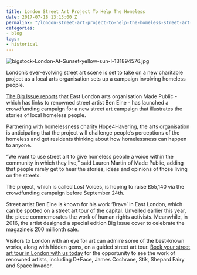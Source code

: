 ```yaml
---
title: London Street Art Project To Help The Homeless
date: 2017-07-18 13:13:00 Z
permalink: "/london-street-art-project-to-help-the-homeless-street-art-tour-london/"
categories:
- blog
tags:
- historical
---
```


![bigstock-London-At-Sunset-yellow-sun-l-131894576.jpg](/uploads/bigstock-London-At-Sunset-yellow-sun-l-131894576.jpg)

London’s ever-evolving street art scene is set to take on a new charitable project as a local arts organisation sets up a campaign involving homeless people.

[The Big Issue reports](https://www.bigissue.com/news/street-art-project-aims-capture-homeless-voices/) that East London arts organisation Made Public - which has links to renowned street artist Ben Eine - has launched a crowdfunding campaign for a new street art campaign that illustrates the stories of local homeless people.

Partnering with homelessness charity Hope4Havering, the arts organisation is anticipating that the project will challenge people’s perceptions of the homeless and get residents thinking about how homelessness can happen to anyone.

“We want to use street art to give homeless people a voice within the community in which they live,” said Lauren Martin of Made Public, adding that people rarely get to hear the stories, ideas and opinions of those living on the streets.

The project, which is called Lost Voices, is hoping to raise £55,140 via the crowdfunding campaign before September 24th.

Street artist Ben Eine is known for his work ‘Brave’ in East London, which can be spotted on a street art tour of the capital. Unveiled earlier this year, the piece commemorates the work of human rights activists. Meanwhile, in 2016, the artist designed a special edition Big Issue cover to celebrate the magazine’s 200 millionth sale.

Visitors to London with an eye for art can admire some of the best-known works, along with hidden gems, on a guided street art tour. [Book your street art tour in London with us today](https://www.insider-london.co.uk/tours/) for the opportunity to see the work of renowned artists, including D\*Face, James Cochrane, Stik, Shepard Fairy and Space Invader.
